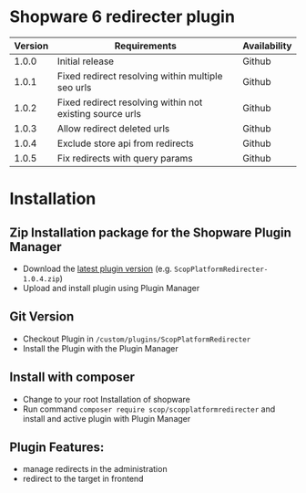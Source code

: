 # Shopware 6 redirecter plugin

| Version 	| Requirements               	                                                             | Availability   |
|---------	|------------------------------------------------------------------------------------------- |----------------|
| 1.0.0     | Initial release                                                                          | Github         |
| 1.0.1     | Fixed redirect resolving within multiple seo urls                                                                       | Github         |
| 1.0.2     | Fixed redirect resolving within not existing source urls                                                                     | Github         |
| 1.0.3     | Allow redirect deleted urls                                                                   | Github         |
| 1.0.4     | Exclude store api from redirects                                                                   | Github         |
| 1.0.5     | Fix redirects with query params                                                                   | Github         |



# Installation

## Zip Installation package for the Shopware Plugin Manager

* Download the [latest plugin version](https://github.com/scope01-GmbH/ScopPlatformRedirecter/releases/latest/) (e.g. `ScopPlatformRedirecter-1.0.4.zip`)
* Upload and install plugin using Plugin Manager

## Git Version
* Checkout Plugin in `/custom/plugins/ScopPlatformRedirecter`
* Install the Plugin with the Plugin Manager

## Install with composer
* Change to your root Installation of shopware
* Run command `composer require scop/scopplatformredirecter` and install and active plugin with Plugin Manager

## Plugin Features:
* manage redirects in the administration
* redirect to the target in frontend
